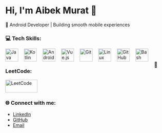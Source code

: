 # Hi, I'm Aibek Murat 👋

🚀 Android Developer | Building smooth mobile experiences

### 💻 Tech Skills:
<img align="left" alt="Java" width="40px" style="padding-right:15px;" src="https://cdn.jsdelivr.net/gh/devicons/devicon/icons/java/java-original.svg"/>
<img align="left" alt="Kotlin" width="40px" style="padding-right:15px;" src="https://cdn.jsdelivr.net/gh/devicons/devicon/icons/kotlin/kotlin-original.svg"/>
<img align="left" alt="Android" width="40px" style="padding-right:15px;" src="https://cdn.jsdelivr.net/gh/devicons/devicon/icons/android/android-original.svg"/>
<img align="left" alt="Vue.js" width="40px" style="padding-right:15px;" src="https://cdn.jsdelivr.net/gh/devicons/devicon/icons/vuejs/vuejs-original.svg"/>
<img align="left" alt="Git" width="40px" style="padding-right:15px;" src="https://cdn.jsdelivr.net/gh/devicons/devicon/icons/git/git-original.svg"/>
<img align="left" alt="Linux" width="40px" style="padding-right:15px;" src="https://cdn.jsdelivr.net/gh/devicons/devicon/icons/linux/linux-original.svg"/>
<img align="left" alt="GitHub" width="40px" style="padding-right:15px;" src="https://cdn.jsdelivr.net/gh/devicons/devicon/icons/github/github-original.svg" />
<img align="left" alt="Bash" width="40px" style="padding-right:15px;" src="https://cdn.jsdelivr.net/gh/devicons/devicon/icons/bash/bash-original.svg" />
<br/>


### 🚀 LeetCode:
<p>
  <a href="https://leetcode.com/mr_aiba">
    <img src="https://upload.wikimedia.org/commons/1/19/LeetCode_logo_black.png" width="100" height="40" alt="LeetCode" />
  </a>
</p>

### 🌐 Connect with me:
- [LinkedIn](https://www.linkedin.com/in/aibekmurat)
- [GitHub](https://github.com/aibekmurat)
- [Email](mailto:mr.aibek.developer@gmail.com)
